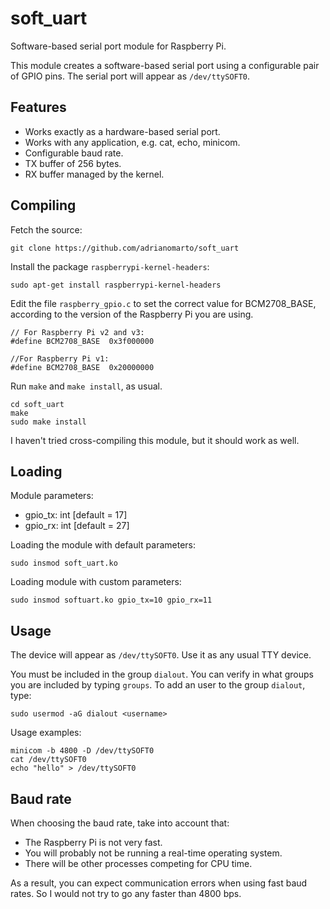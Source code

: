 # soft_uart

Software-based serial port module for Raspberry Pi.

This module creates a software-based serial port using a configurable pair of GPIO pins. The serial port will appear as `/dev/ttySOFT0`.


## Features

* Works exactly as a hardware-based serial port.
* Works with any application, e.g. cat, echo, minicom.
* Configurable baud rate.
* TX buffer of 256 bytes.
* RX buffer managed by the kernel.


## Compiling

Fetch the source:
```
git clone https://github.com/adrianomarto/soft_uart
```

Install the package `raspberrypi-kernel-headers`:
```
sudo apt-get install raspberrypi-kernel-headers
```

Edit the file `raspberry_gpio.c` to set the correct value for BCM2708_BASE, according to the version of the Raspberry Pi you are using.
```
// For Raspberry Pi v2 and v3:
#define BCM2708_BASE  0x3f000000

//For Raspberry Pi v1:
#define BCM2708_BASE  0x20000000

```

Run `make` and `make install`, as usual.
```
cd soft_uart
make
sudo make install
```

I haven't tried cross-compiling this module, but it should work as well.


## Loading

Module parameters:

* gpio_tx: int [default = 17]
* gpio_rx: int [default = 27]

Loading the module with default parameters:
```
sudo insmod soft_uart.ko
```

Loading module with custom parameters:
```
sudo insmod softuart.ko gpio_tx=10 gpio_rx=11
```


## Usage

The device will appear as `/dev/ttySOFT0`. Use it as any usual TTY device.

You must be included in the group `dialout`. You can verify in what groups you are included by typing `groups`. To add an user to the group `dialout`, type:
```
sudo usermod -aG dialout <username>
```

Usage examples:
```
minicom -b 4800 -D /dev/ttySOFT0
cat /dev/ttySOFT0
echo "hello" > /dev/ttySOFT0
```

## Baud rate

When choosing the baud rate, take into account that:
* The Raspberry Pi is not very fast.
* You will probably not be running a real-time operating system.
* There will be other processes competing for CPU time.

As a result, you can expect communication errors when using fast baud rates. So I would not try to go any faster than 4800 bps.
